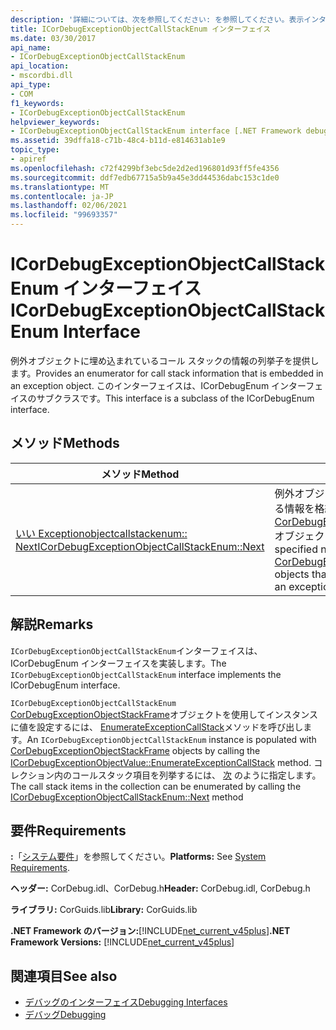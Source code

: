 ```yaml
---
description: '詳細については、次を参照してください: を参照してください。表示インターフェイス'
title: ICorDebugExceptionObjectCallStackEnum インターフェイス
ms.date: 03/30/2017
api_name:
- ICorDebugExceptionObjectCallStackEnum
api_location:
- mscordbi.dll
api_type:
- COM
f1_keywords:
- ICorDebugExceptionObjectCallStackEnum
helpviewer_keywords:
- ICorDebugExceptionObjectCallStackEnum interface [.NET Framework debugging]
ms.assetid: 39dffa18-c71b-48c4-b11d-e814631ab1e9
topic_type:
- apiref
ms.openlocfilehash: c72f4299bf3ebc5de2d2ed196801d93ff5fe4356
ms.sourcegitcommit: ddf7edb67715a5b9a45e3dd44536dabc153c1de0
ms.translationtype: MT
ms.contentlocale: ja-JP
ms.lasthandoff: 02/06/2021
ms.locfileid: "99693357"
---
```

# <a name="icordebugexceptionobjectcallstackenum-interface"></a><span data-ttu-id="983ae-103">ICorDebugExceptionObjectCallStackEnum インターフェイス</span><span class="sxs-lookup"><span data-stu-id="983ae-103">ICorDebugExceptionObjectCallStackEnum Interface</span></span>

<span data-ttu-id="983ae-104">例外オブジェクトに埋め込まれているコール スタックの情報の列挙子を提供します。</span><span class="sxs-lookup"><span data-stu-id="983ae-104">Provides an enumerator for call stack information that is embedded in an exception object.</span></span> <span data-ttu-id="983ae-105">このインターフェイスは、ICorDebugEnum インターフェイスのサブクラスです。</span><span class="sxs-lookup"><span data-stu-id="983ae-105">This interface is a subclass of the ICorDebugEnum interface.</span></span>  
  
## <a name="methods"></a><span data-ttu-id="983ae-106">メソッド</span><span class="sxs-lookup"><span data-stu-id="983ae-106">Methods</span></span>  
  
|<span data-ttu-id="983ae-107">メソッド</span><span class="sxs-lookup"><span data-stu-id="983ae-107">Method</span></span>|<span data-ttu-id="983ae-108">説明</span><span class="sxs-lookup"><span data-stu-id="983ae-108">Description</span></span>|  
|------------|-----------------|  
|[<span data-ttu-id="983ae-109">いい Exceptionobjectcallstackenum:: Next</span><span class="sxs-lookup"><span data-stu-id="983ae-109">ICorDebugExceptionObjectCallStackEnum::Next</span></span>](icordebugexceptionobjectcallstackenum-next-method.md)|<span data-ttu-id="983ae-110">例外オブジェクトの呼び出し履歴に関する情報を格納している、指定した数の [CorDebugExceptionObjectStackFrame](cordebugexceptionobjectstackframe-structure.md) オブジェクトを取得します。</span><span class="sxs-lookup"><span data-stu-id="983ae-110">Gets a specified number of [CorDebugExceptionObjectStackFrame](cordebugexceptionobjectstackframe-structure.md) objects that contain information about an exception object's call stack.</span></span>|  
  
## <a name="remarks"></a><span data-ttu-id="983ae-111">解説</span><span class="sxs-lookup"><span data-stu-id="983ae-111">Remarks</span></span>  

 <span data-ttu-id="983ae-112">`ICorDebugExceptionObjectCallStackEnum`インターフェイスは、ICorDebugEnum インターフェイスを実装します。</span><span class="sxs-lookup"><span data-stu-id="983ae-112">The `ICorDebugExceptionObjectCallStackEnum` interface implements the ICorDebugEnum interface.</span></span>  
  
 <span data-ttu-id="983ae-113">`ICorDebugExceptionObjectCallStackEnum` [CorDebugExceptionObjectStackFrame](cordebugexceptionobjectstackframe-structure.md)オブジェクトを使用してインスタンスに値を設定するには、 [EnumerateExceptionCallStack](icordebugexceptionobjectvalue-enumerateexceptioncallstack-method.md)メソッドを呼び出します。</span><span class="sxs-lookup"><span data-stu-id="983ae-113">An `ICorDebugExceptionObjectCallStackEnum` instance is populated with [CorDebugExceptionObjectStackFrame](cordebugexceptionobjectstackframe-structure.md) objects by calling the [ICorDebugExceptionObjectValue::EnumerateExceptionCallStack](icordebugexceptionobjectvalue-enumerateexceptioncallstack-method.md) method.</span></span> <span data-ttu-id="983ae-114">コレクション内のコールスタック項目を列挙するには、 [次](icordebugexceptionobjectcallstackenum-next-method.md) のように指定します。</span><span class="sxs-lookup"><span data-stu-id="983ae-114">The call stack items in the collection can be enumerated by calling the [ICorDebugExceptionObjectCallStackEnum::Next](icordebugexceptionobjectcallstackenum-next-method.md) method</span></span>  
  
## <a name="requirements"></a><span data-ttu-id="983ae-115">要件</span><span class="sxs-lookup"><span data-stu-id="983ae-115">Requirements</span></span>  

 <span data-ttu-id="983ae-116">**:**「[システム要件](../../get-started/system-requirements.md)」を参照してください。</span><span class="sxs-lookup"><span data-stu-id="983ae-116">**Platforms:** See [System Requirements](../../get-started/system-requirements.md).</span></span>  
  
 <span data-ttu-id="983ae-117">**ヘッダー:** CorDebug.idl、CorDebug.h</span><span class="sxs-lookup"><span data-stu-id="983ae-117">**Header:** CorDebug.idl, CorDebug.h</span></span>  
  
 <span data-ttu-id="983ae-118">**ライブラリ:** CorGuids.lib</span><span class="sxs-lookup"><span data-stu-id="983ae-118">**Library:** CorGuids.lib</span></span>  
  
 <span data-ttu-id="983ae-119">**.NET Framework のバージョン:**[!INCLUDE[net_current_v45plus](../../../../includes/net-current-v45plus-md.md)]</span><span class="sxs-lookup"><span data-stu-id="983ae-119">**.NET Framework Versions:** [!INCLUDE[net_current_v45plus](../../../../includes/net-current-v45plus-md.md)]</span></span>  
  
## <a name="see-also"></a><span data-ttu-id="983ae-120">関連項目</span><span class="sxs-lookup"><span data-stu-id="983ae-120">See also</span></span>

- [<span data-ttu-id="983ae-121">デバッグのインターフェイス</span><span class="sxs-lookup"><span data-stu-id="983ae-121">Debugging Interfaces</span></span>](debugging-interfaces.md)
- [<span data-ttu-id="983ae-122">デバッグ</span><span class="sxs-lookup"><span data-stu-id="983ae-122">Debugging</span></span>](index.md)
